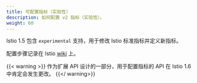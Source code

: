 ```yaml
---
title: 可配置指标（实验性）
description: 如何配置 v2 指标（实验性）。
weight: 60
---
```


Istio 1.5 包含 `experimental` 支持，用于修改 Istio 标准指标并定义新指标。

配置步骤记录在 Istio [wiki](https://github.com/istio/istio/wiki/Configurable-V2-Metrics) 上。

{{< warning >}}
作为扩展 API 设计的一部分，用于配置指标的 API 在 Istio 1.6 中肯定会发生更改。
{{</ warning>}}
